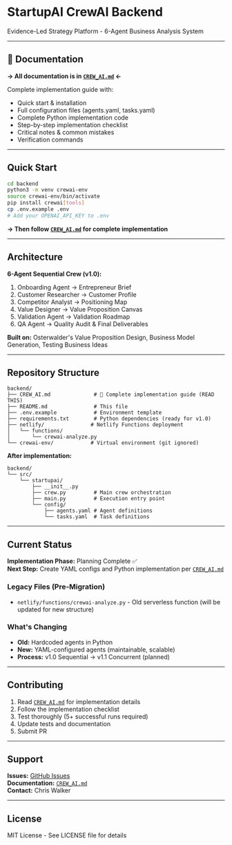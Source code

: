 # StartupAI CrewAI Backend

Evidence-Led Strategy Platform - 6-Agent Business Analysis System

---

## 📖 Documentation

**→ All documentation is in [`CREW_AI.md`](./CREW_AI.md) ←**

Complete implementation guide with:
- Quick start & installation
- Full configuration files (agents.yaml, tasks.yaml)
- Complete Python implementation code
- Step-by-step implementation checklist
- Critical notes & common mistakes
- Verification commands

---

## Quick Start

```bash
cd backend
python3 -m venv crewai-env
source crewai-env/bin/activate
pip install crewai[tools]
cp .env.example .env
# Add your OPENAI_API_KEY to .env
```

**→ Then follow [`CREW_AI.md`](./CREW_AI.md) for complete implementation**

---

## Architecture

**6-Agent Sequential Crew (v1.0):**
1. Onboarding Agent → Entrepreneur Brief
2. Customer Researcher → Customer Profile  
3. Competitor Analyst → Positioning Map
4. Value Designer → Value Proposition Canvas
5. Validation Agent → Validation Roadmap
6. QA Agent → Quality Audit & Final Deliverables

**Built on:** Osterwalder's Value Proposition Design, Business Model Generation, Testing Business Ideas

---

## Repository Structure

```
backend/
├── CREW_AI.md              # 📖 Complete implementation guide (READ THIS)
├── README.md               # This file
├── .env.example            # Environment template
├── requirements.txt        # Python dependencies (ready for v1.0)
├── netlify/               # Netlify Functions deployment
│   └── functions/
│       └── crewai-analyze.py
└── crewai-env/            # Virtual environment (git ignored)
```

**After implementation:**
```
backend/
└── src/
    └── startupai/
        ├── __init__.py
        ├── crew.py         # Main crew orchestration
        ├── main.py         # Execution entry point
        └── config/
            ├── agents.yaml # Agent definitions
            └── tasks.yaml  # Task definitions
```

---

## Current Status

**Implementation Phase:** Planning Complete ✅  
**Next Step:** Create YAML configs and Python implementation per [`CREW_AI.md`](./CREW_AI.md)

### Legacy Files (Pre-Migration)
- `netlify/functions/crewai-analyze.py` - Old serverless function (will be updated for new structure)

### What's Changing
- **Old:** Hardcoded agents in Python
- **New:** YAML-configured agents (maintainable, scalable)
- **Process:** v1.0 Sequential → v1.1 Concurrent (planned)

---

## Contributing

1. Read [`CREW_AI.md`](./CREW_AI.md) for implementation details
2. Follow the implementation checklist
3. Test thoroughly (5+ successful runs required)
4. Update tests and documentation
5. Submit PR

---

## Support

**Issues:** [GitHub Issues](https://github.com/chris00walker/app.startupai.site/issues)  
**Documentation:** [`CREW_AI.md`](./CREW_AI.md)  
**Contact:** Chris Walker

---

## License

MIT License - See LICENSE file for details
